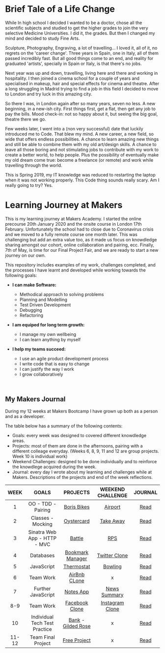 # Brief Tale of a Life Change

While In high school I decided I wanted to be a doctor, chose all the scientific subjects and studied to get the higher grades to join the very selective Medicine Universities. I did it, the grades. But then I changed my mind and decided to study Fine Arts. 

Sculpture, Photography, Engraving, a lot of travelling... I loved it, all of it, no regrets on the 'career change'. Three years in Spain, one in Italy, all of them passed incredibly fast. But all good things come to an end, and reality for graduated 'artists', specially in Spain or Italy, is that there's no jobs. 


Next year was up and down, travelling, living here and there and working in hospitality.
I then joined a cinema school for a couple of years and specialised in makeup, hair and special effects for cinema and theatre. After a long struggling in Madrid trying to find a job in this field I decided to move to London and try luck in this amazing city.

So there I was, in London again after so many years, seven no less. A new beginning, in a new-ish city. First things first, get a flat, then get any job to pay the bills. Mood check-in: not so happy about it, but seeing the big goal, theatre there we go. 

Few weeks later, I went into a (non very successful) date that luckily introduced me to Code. That blew my mind. A new career, a new field, so wide that offers endless possibilities. A chance to learn amazing new things and still be able to combine them with my old art/design skills. A chance to leave all those boring and not stimulating jobs to contribute with my work to create a better world, to help people. Plus the possibility of eventually make my old dream come true: become a freelance (or remote) and work while travelling through the world. 

This is Spring 2019, my IT knowledge was reduced to restarting the laptop when it was not working properly. This Code thing sounds really scary. Am I really going to try? Yes.


# Learning Journey at Makers

This is my learning journey at Makers Academy. I started the online precourse 20th January 2020 and the onsite course in London 17th February. Unfortunately the school had to close due to Coronavirus crisis and we moved to a fully remote course one month later. This was challenging but add an extra value too, as it made us focus on knowdledge sharing amongst our cohort, online collaboration and pairing, ecc. Finally, 7th of May, is time for our Final Project Fair, and we are ready to start a new journey on our own.

This repository includes examples of my work, challenges completed, and the processes I have learnt and developed while working towards the following goals:

- **I can make Software:**
  * Methodical approach to solving problems
  * Planning and Modelling
  * Test Driven Development
  * Debugging
  * Refactoring

- **I am equiped for long term growth:**
  * I manage my own wellbeing
  * I can learn anything by myself

- **I help my teams succeed:**
  * I use an agile product development process
  * I write code that is easy to change
  * I can justify the way I work
  * I grow collaboratively

<br>

## My Makers Journal

During my 12 weeks at Makers Bootcamp I have grown up both as a person and as a developer. 

The table below has a summary of the following contents:
- Goals: every week was designed to covered different knowdledge areas.
- Projects: most of them are done in the afternoons, pairing with a different colleage everyday. (Weeks 6, 8, 9, 11 and 12 are group projects. Week 10 is individual work)
- Weekend Challenges: designed to be done individually and to reinforce the knowdlege acquired during the week.
- Journal: every day I wrote about my learning and challenges while at Makers. Descriptions of the projects and end of the week reflections.


WEEK | GOALS | PROJECTS | WEEKEND CHALLENGE | JOURNAL
:---:|:-----:|:--------:|:-----------------:|:-------:
1 | OO - TDD - Pairing | [Boris Bikes](https://github.com/jarasmar/Boris_Bikes_3) | [Airport](https://github.com/jarasmar/airport_challenge) | [Read](Week-1.md)
2 | Classes - Mocking | [Oystercard](https://github.com/jarasmar/Oystercard-Project) | [Take Away](https://github.com/jarasmar/takeaway-challenge) | [Read](Week-2.md)
3 | Sinatra Web App - HTTP - MVC | [Battle](https://github.com/jarasmar/Battle_Project) | [RPS](https://github.com/jarasmar/rps-challenge) | [Read](Week-3.md)
4 | Databases | [Bookmark Manager](https://github.com/jarasmar/Bookmark_Manager) | [Twitter Clone](https://github.com/jarasmar/chitter-challenge) | [Read](Week-4.md)
5 | JavaScript | [Thermostat](https://github.com/jarasmar/Thermostat) | [Bowling](https://github.com/jarasmar/bowling-challenge) | [Read](Week-5.md)
6 | Team Work | [AirBnb CLone](https://github.com/jarasmar/MakersBnB) | x | [Read](Week-6.md)
7 | Further JavaScript | [Notes App](https://github.com/jarasmar/Notes_App) | [News Summary](https://github.com/jarasmar/news-summary-challenge) | [Read](Week-7.md)
8-9 | Team Work | [Facebook Clone](https://github.com/jarasmar/acebook-theUndefinedMethod) | [Instagram Clone](https://github.com/jarasmar/instagram-challenge) | [Read](Week-8_9.md)
10 | Individual Tech Test Practice | [Bank](https://github.com/jarasmar/Bank_Tech_Test) - [Gilded Rose](https://github.com/jarasmar/Gilded_Rose_Refactor_Ruby) | x | [Read](Week_10.md)
11-12 | Team Final Project | [Free Project]() | x | [Read](Week_11_12.md)
